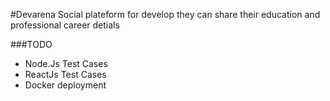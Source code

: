 #Devarena
    Social plateform for develop they can share their 
    education and professional career detials 
    
   ###TODO
   - Node.Js Test Cases
   - ReactJs Test Cases
   - Docker deployment